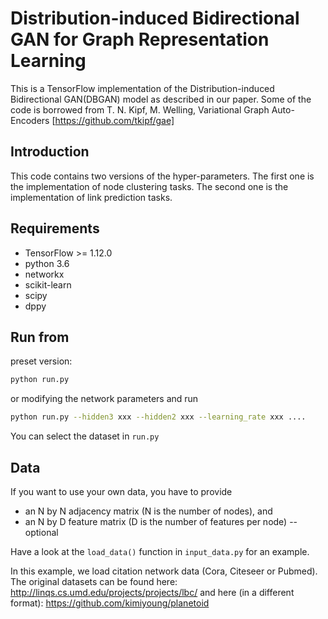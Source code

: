 # Distribution-induced Bidirectional GAN for Graph Representation Learning

This is a TensorFlow implementation of the Distribution-induced Bidirectional GAN(DBGAN) model as described in our paper.
Some of the code is borrowed from T. N. Kipf, M. Welling, Variational Graph Auto-Encoders [https://github.com/tkipf/gae]

## Introduction
This code contains two versions of the hyper-parameters. The first one is the implementation of node clustering tasks. The second one is the implementation of link prediction tasks.

## Requirements
* TensorFlow >= 1.12.0
* python 3.6
* networkx
* scikit-learn
* scipy
* dppy

## Run from
preset version:
```bash
python run.py
```
or modifying the network parameters and run
```bash
python run.py --hidden3 xxx --hidden2 xxx --learning_rate xxx ....
```

You can select the dataset in ```run.py```

## Data

If you want to use your own data, you have to provide 
* an N by N adjacency matrix (N is the number of nodes), and
* an N by D feature matrix (D is the number of features per node) -- optional

Have a look at the `load_data()` function in `input_data.py` for an example.

In this example, we load citation network data (Cora, Citeseer or Pubmed). The original datasets can be found here: http://linqs.cs.umd.edu/projects/projects/lbc/ and here (in a different format): https://github.com/kimiyoung/planetoid
